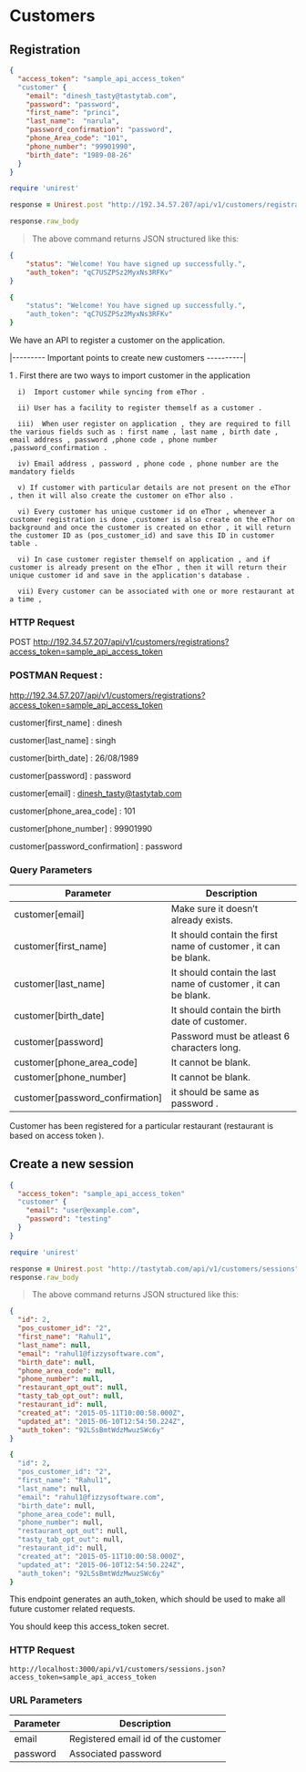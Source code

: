 # Customers

## Registration

```json
{
  "access_token": "sample_api_access_token"
  "customer" {
    "email": "dinesh_tasty@tastytab.com",
    "password": "password",
    "first_name": "princi",
    "last_name":  "narula",
    "password_confirmation": "password",
    "phone_Area_code": "101",
    "phone_number": "99901990",
    "birth_date": "1989-08-26"
  }
}
```

```ruby
require 'unirest'

response = Unirest.post "http://192.34.57.207/api/v1/customers/registrations?access_token=sample_api_access_token", headers:{ "Accept" => "application/json" }, parameters: {customer: {first_name: "princi", last_name: "narula", email: "android_tastytab@tester.com", password: "password", birth_date: " 26/08/1989" , phone_area_code: "101" , phone_number: "99901990" , password_confirmation: "password"}}

response.raw_body
```

> The above command returns JSON structured like this:

```json
{
    "status": "Welcome! You have signed up successfully.",
    "auth_token": "qC7USZPSz2MyxNs3RFKv"
}
```

```ruby
{
    "status": "Welcome! You have signed up successfully.",
    "auth_token": "qC7USZPSz2MyxNs3RFKv"
}
```

We have an API to  register a customer on the application.

|--------- Important points to create new customers ----------|

1 . First there are two ways to import customer in the application


      i)  Import customer while syncing from eThor .

      ii) User has a facility to register themself as a customer .

      iii)  When user register on application , they are required to fill the various fields such as : first name , last name , birth date , email address , password ,phone code , phone number ,password_confirmation .

      iv) Email address , password , phone code , phone number are the mandatory fields

      v) If customer with particular details are not present on the eThor , then it will also create the customer on eThor also .

      vi) Every customer has unique customer id on eThor , whenever a customer registration is done ,customer is also create on the eThor on background and once the customer is created on ethor , it will return the customer ID as (pos_customer_id) and save this ID in customer table .

      vi) In case customer register themself on application , and if customer is already present on the eThor , then it will return their unique customer id and save in the application's database .

      vii) Every customer can be associated with one or more restaurant at a time ,



### HTTP Request

POST http://192.34.57.207/api/v1/customers/registrations?access_token=sample_api_access_token

### POSTMAN Request :

http://192.34.57.207/api/v1/customers/registrations?access_token=sample_api_access_token

customer[first_name]              :   dinesh

customer[last_name]               :  singh

customer[birth_date]              :  26/08/1989

customer[password]                :  password

customer[email]                   :  dinesh_tasty@tastytab.com

customer[phone_area_code]         :  101

customer[phone_number]            :  99901990

customer[password_confirmation]   : password

### Query Parameters

Parameter | Description
--------- | -----------
customer[email] | Make sure it doesn’t already exists.
customer[first_name] | It should contain the first name of customer , it can be blank.
customer[last_name] | It should contain the last name of customer , it can be blank.
customer[birth_date] | It should contain the birth date of customer.
customer[password] | Password must be atleast 6 characters long.
customer[phone_area_code] | It cannot be blank.
customer[phone_number] | It cannot be blank.
customer[password_confirmation]  | it should be same as password .

<aside class="success">
Customer has been registered for a particular restaurant (restaurant is based on access token ).
</aside>

## Create a new session

```json
{
  "access_token": "sample_api_access_token"
  "customer" {
    "email": "user@example.com",
    "password": "testing"
  }
}
```

```ruby
require 'unirest'

response = Unirest.post "http://tastytab.com/api/v1/customers/sessions", headers:{ "Accept" => "application/json" }, parameters: {customer: {email: "user@example.com", password: "testing"}}
response.raw_body
```

> The above command returns JSON structured like this:

```json
{
  "id": 2,
  "pos_customer_id": "2",
  "first_name": "Rahul1",
  "last_name": null,
  "email": "rahul1@fizzysoftware.com",
  "birth_date": null,
  "phone_area_code": null,
  "phone_number": null,
  "restaurant_opt_out": null,
  "tasty_tab_opt_out": null,
  "restaurant_id": null,
  "created_at": "2015-05-11T10:00:58.000Z",
  "updated_at": "2015-06-10T12:54:50.224Z",
  "auth_token": "92LSsBmtWdzMwuzSWc6y"
}
```

```ruby
{
  "id": 2,
  "pos_customer_id": "2",
  "first_name": "Rahul1",
  "last_name": null,
  "email": "rahul1@fizzysoftware.com",
  "birth_date": null,
  "phone_area_code": null,
  "phone_number": null,
  "restaurant_opt_out": null,
  "tasty_tab_opt_out": null,
  "restaurant_id": null,
  "created_at": "2015-05-11T10:00:58.000Z",
  "updated_at": "2015-06-10T12:54:50.224Z",
  "auth_token": "92LSsBmtWdzMwuzSWc6y"
}
```



This endpoint generates an auth_token, which should be used to make all future customer related requests.

<aside class="warning">You should keep this access_token secret.</aside>

### HTTP Request

`http://localhost:3000/api/v1/customers/sessions.json?access_token=sample_api_access_token`

### URL Parameters

Parameter | Description
--------- | -----------
email | Registered email id of the customer
password | Associated password

